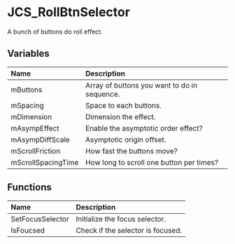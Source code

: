 # JCS_RollBtnSelector

A bunch of buttons do roll effect.

## Variables

| Name | Description |
|:---|:---|
| mButtons | Array of buttons you want to do in sequence. |
| mSpacing | Space to each buttons. |
| mDimension | Dimension the effect. |
| mAsympEffect | Enable the asymptotic order effect? |
| mAsympDiffScale | Asymptotic origin offset. |
| mScrollFriction | How fast the buttons move? |
| mScrollSpacingTime | How long to scroll one button per times? |

## Functions

| Name | Description |
|:---|:---|
| SetFocusSelector | Initialize the focus selector. |
| IsFoucsed | Check if the selector is focused. |

